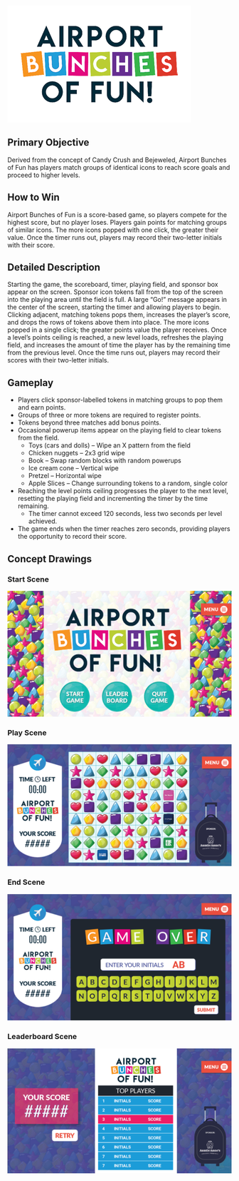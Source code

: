 ![Airport Bunches of Fun Title](/docs/images/title_white.png)

## Primary Objective
Derived from the concept of Candy Crush and Bejeweled, Airport Bunches of Fun has players match groups of identical icons to reach score goals and proceed to higher levels.

## How to Win
Airport Bunches of Fun is a score-based game, so players compete for the highest score, but no player loses. Players gain points for matching groups of similar icons. The more icons popped with one click, the greater their value. Once the timer runs out, players may record their two-letter initials with their score.

## Detailed Description
Starting the game, the scoreboard, timer, playing field, and sponsor box appear on the screen. Sponsor icon tokens fall from the top of the screen into the playing area until the field is full. A large “Go!” message appears in the center of the screen, starting the timer and allowing players to begin. Clicking adjacent, matching tokens pops them, increases the player’s score, and drops the rows of tokens above them into place. The more icons popped in a single click; the greater points value the player receives. Once a level’s points ceiling is reached, a new level loads, refreshes the playing field, and increases the amount of time the player has by the remaining time from the previous level. Once the time runs out, players may record their scores with their two-letter initials.

## Gameplay
- Players click sponsor-labelled tokens in matching groups to pop them and earn points.
- Groups of three or more tokens are required to register points.
- Tokens beyond three matches add bonus points.
- Occasional powerup items appear on the playing field to clear tokens from the field.
    - Toys (cars and dolls) – Wipe an X pattern from the field
    - Chicken nuggets – 2x3 grid wipe
    - Book – Swap random blocks with random powerups
    - Ice cream cone – Vertical wipe
    - Pretzel – Horizontal wipe
    - Apple Slices – Change surrounding tokens to a random, single color
- Reaching the level points ceiling progresses the player to the next level, resetting the playing field and incrementing the timer by the time remaining.
    - The timer cannot exceed 120 seconds, less two seconds per level achieved.
- The game ends when the timer reaches zero seconds, providing players the opportunity to record their score.

## Concept Drawings
### Start Scene
![Airport Bunches of Fun Start Scene](/docs/images/old/concept_start_scene.png)

### Play Scene
![Airport Bunches of Fun Play Scene](/docs/images/old/concept_play_scene.png)

### End Scene
![Airport Bunches of Fun End Scene](/docs/images/old/concept_end_scene.png)

### Leaderboard Scene
![Airport Bunches of Fun Leaderboard Scene](/docs/images/old/concept_leaderboard_scene.png)
